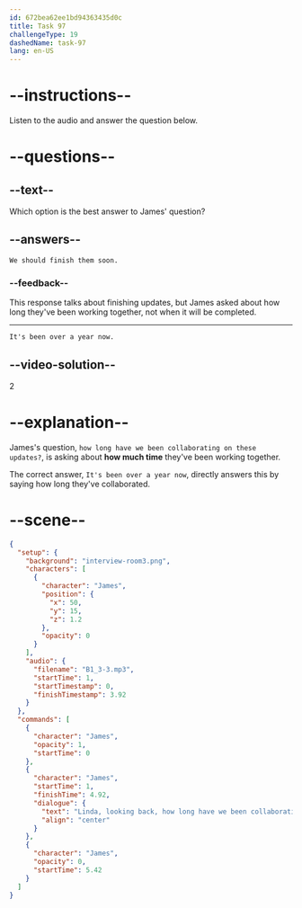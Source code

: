```yaml
---
id: 672bea62ee1bd94363435d0c
title: Task 97
challengeType: 19
dashedName: task-97
lang: en-US
---
```


<!-- (audio) James: Linda, looking back, how long have we been collaborating on these updates? -->

<!-- SPEAKING -->

# --instructions--

Listen to the audio and answer the question below.

# --questions--

## --text--

Which option is the best answer to James' question?

## --answers--

`We should finish them soon.`

### --feedback--

This response talks about finishing updates, but James asked about how long they've been working together, not when it will be completed.

---

`It's been over a year now.`

## --video-solution--

2

# --explanation--

James's question, `how long have we been collaborating on these updates?`, is asking about **how much time** they've been working together.

The correct answer, `It's been over a year now`, directly answers this by saying how long they've collaborated.

# --scene--

```json
{
  "setup": {
    "background": "interview-room3.png",
    "characters": [
      {
        "character": "James",
        "position": {
          "x": 50,
          "y": 15,
          "z": 1.2
        },
        "opacity": 0
      }
    ],
    "audio": {
      "filename": "B1_3-3.mp3",
      "startTime": 1,
      "startTimestamp": 0,
      "finishTimestamp": 3.92
    }
  },
  "commands": [
    {
      "character": "James",
      "opacity": 1,
      "startTime": 0
    },
    {
      "character": "James",
      "startTime": 1,
      "finishTime": 4.92,
      "dialogue": {
        "text": "Linda, looking back, how long have we been collaborating on these updates?",
        "align": "center"
      }
    },
    {
      "character": "James",
      "opacity": 0,
      "startTime": 5.42
    }
  ]
}
```

